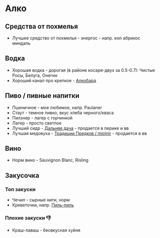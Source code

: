# Алко

## Средства от похмелья

- Лучшее средство от похмелья - энергос - напр. eon абрикос миндаль

## Водка

- Хорошая водка - дорогая (в районе косаря-двух за 0.5-0.7): Чистые Росы, Белуга, Онегин
- Хороший канал про крепкое - [Алкобард](https://www.youtube.com/c/%D0%90%D0%BB%D0%BA%D0%BE%D0%B1%D0%B0%D1%80%D0%B4)

## Пиво / пивные напитки

- Пшеничное - мое любимое, напр. Paulaner
- Стаут - темное пивко, вкус хлеба черного/кваса
- Пилзнер - лагер с горчинкой
- Лагер - просто светлое
- Лучший сидр - [Дальняя дача](https://dadasidr.ru/) - продается в перике и вв
- Лучшая медовуха - [Традиции Предков / mjolnir](https://mjolnir.pro/) - продается в вв

## Вино

- Норм вино - Sauvignon Blanc, Risling

## Закусочка

### Топ закуски

- Чечил - сырные нити, норм 
- Креветочки, напр. [Пиль-пиль](https://potyk.notion.site/99b5bfda7f7b4f8398338bfd3ba63acf)

### Плохие закуски 👎

- Краш-лаваш - бесвкусная хуйня